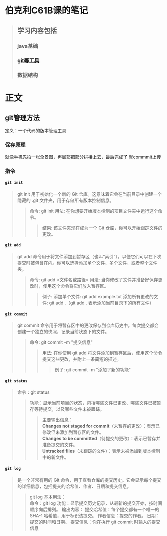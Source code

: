 # 伯克利C61B课的笔记
>## 学习内容包括
>### java基础  
>### [git等工具](https://github.com/shymoy/data_structure_C61B/tree/main?tab=readme-ov-file#git%E7%AE%A1%E7%90%86%E6%96%B9%E6%B3%95)
>### 数据结构


# 正文

## git管理方法

定义：一个代码的版本管理工具

### 保存原理

就像手机先拍一张全景图，再局部把部分拼接上去，最后完成了 就commmit上传

### 指令

#### `git init`
>git init 用于初始化一个新的 Git 仓库。这意味着它会在当前目录中创建一个隐藏的 .git 文件夹，用于存储所有版本控制信息。
>>命令: git init
用法: 在你想要开始版本控制的项目文件夹中运行这个命令。
>>>结果: 该文件夹现在成为一个 Git 仓库，你可以开始跟踪文件的更改。

####  `git add`
>git add 命令用于将文件添加到暂存区（也叫“索引”），以便它们可以在下次提交时被包含在内。你可以选择添加单个文件、多个文件，或者整个文件夹。
>>命令: git add <文件名或路径>
用法: 当你修改了文件并准备好保存更改时，使用这个命令将它们放入暂存区。
>>>例子:
添加单个文件: git add example.txt
添加所有更改的文件: git add .（git add . 表示添加当前目录下的所有文件）

#### `git commit`
>git commit 命令用于将暂存区中的更改保存到仓库历史中。每次提交都会创建一个独立的快照，记录当前状态下的文件。
>>命令: git commit -m "提交信息"
>>>用法: 在你使用 git add 将文件添加到暂存区后，使用这个命令提交这些更改，并附上一条简短的描述。
>>>>例子: git commit -m "添加了新的功能"

#### `git status` 
>命令：git status
>>功能：显示当前项目的状态，包括哪些文件已更改、哪些文件已被暂存等待提交，以及哪些文件未被跟踪。  
>>>主要输出信息：  
**Changes not staged for commit**（未暂存的更改）：表示已修改但未添加到暂存区的文件。  
**Changes to be committed**（待提交的更改）：表示已暂存并准备提交的文件。  
**Untracked files**（未跟踪的文件）：表示未被添加到版本控制中的新文件。


#### `git log`  
>是一个非常有用的 Git 命令，用于查看仓库的提交历史。它会显示每个提交的详细信息，包括提交的哈希值、作者、日期和提交信息。  
>>git log 基本用法：  
命令：git log
功能：显示提交历史记录，从最新的提交开始，按时间顺序向后排列。
输出内容：
提交哈希值：每个提交都有一个唯一的 SHA-1 哈希值，用于标识该提交。
作者信息：提交的作者。
日期：提交的时间和日期。
提交信息：你在执行 git commit 时输入的提交信息
